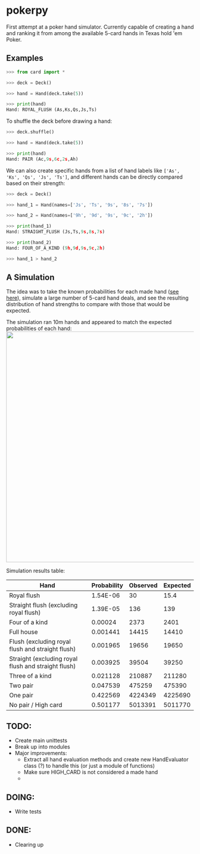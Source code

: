 # pokerpy

First attempt at a poker hand simulator. Currently capable of creating a hand and ranking it from among the available 5-card hands in Texas hold 'em Poker.

## Examples

```python
>>> from card import *

>>> deck = Deck()

>>> hand = Hand(deck.take(5))

>>> print(hand)
Hand: ROYAL_FLUSH (As,Ks,Qs,Js,Ts)
```

To shuffle the deck before drawing a hand:

```python
>>> deck.shuffle()

>>> hand = Hand(deck.take(5))

>>> print(hand)
Hand: PAIR (Ac,9s,6c,2s,Ah)
```

We can also create specific hands from a list of hand labels like `['As', 'Ks', 'Qs', 'Js', 'Ts']`, and different hands can be directly compared based on their strength:

```python
>>> deck = Deck()

>>> hand_1 = Hand(names=['Js', 'Ts', '9s', '8s', '7s'])

>>> hand_2 = Hand(names=['9h', '9d', '9s', '9c', '2h'])

>>> print(hand_1)
Hand: STRAIGHT_FLUSH (Js,Ts,9s,8s,7s)

>>> print(hand_2)
Hand: FOUR_OF_A_KIND (9h,9d,9s,9c,2h)

>>> hand_1 > hand_2
```

## A Simulation

The idea was to take the known probabilities for each made hand ([see here](https://en.wikipedia.org/wiki/Texas_hold_%27em)), simulate a large number of 5-card hand deals, and see the resulting distribution of hand strengths to compare with those that would be expected.

The simulation ran 10m hands and appeared to match the expected probabilities of each hand:
<img src="https://github.com/lcdunne/pokerpy/raw/main/2022-08-01T1544_simulation-results.png" alt="" width="620">

Simulation results table:

| Hand                                                | Probability | Observed | Expected |
| --------------------------------------------------- | ----------- | -------- | -------- |
| Royal flush                                         | 1.54E-06    | 30       | 15.4     |
| Straight flush (excluding royal flush)              | 1.39E-05    | 136      | 139      |
| Four of a kind                                      | 0.00024     | 2373     | 2401     |
| Full house                                          | 0.001441    | 14415    | 14410    |
| Flush (excluding royal flush and straight flush)    | 0.001965    | 19656    | 19650    |
| Straight (excluding royal flush and straight flush) | 0.003925    | 39504    | 39250    |
| Three of a kind                                     | 0.021128    | 210887   | 211280   |
| Two pair                                            | 0.047539    | 475259   | 475390   |
| One pair                                            | 0.422569    | 4224349  | 4225690  |
| No pair / High card                                 | 0.501177    | 5013391  | 5011770  |

## TODO:

- Create main unittests
- Break up into modules
- Major improvements:
  - Extract all hand evaluation methods and create new HandEvaluator class (?) to handle this (or just a module of functions)
  - Make sure HIGH_CARD is not considered a made hand
  - 

## DOING:

- Write tests

## DONE:

- Clearing up